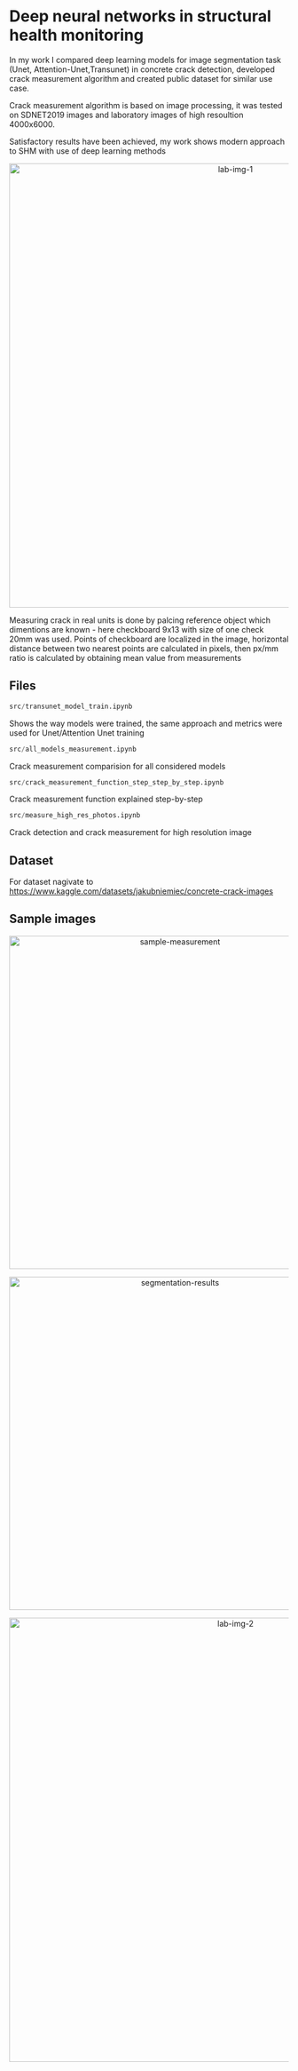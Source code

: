 # Deep neural networks in structural health monitoring

In my work I compared deep learning models for image segmentation task (Unet, Attention-Unet,Transunet) in concrete crack detection, developed crack measurement algorithm and created public dataset for similar use case.

Crack measurement algorithm is based on image processing, it was tested on  SDNET2019 images and laboratory images of high resoultion 4000x6000.

Satisfactory results have been achieved, my work shows modern approach to SHM with use of deep learning methods
<p align="center">
<img src="https://user-images.githubusercontent.com/37275864/188509212-1f366011-7884-48df-ac56-633b8386bd93.PNG" alt="lab-img-1" width="800"/>
</p>

Measuring crack in real units is done by palcing reference object which dimentions are known - here checkboard 9x13 with size of one check 20mm was used.
Points of checkboard are localized in the image, horizontal distance between two nearest points are calculated in pixels, then px/mm ratio is calculated by obtaining mean value from measurements

## Files

```python
src/transunet_model_train.ipynb
```
Shows the way models were trained, the same approach and metrics were used for Unet/Attention Unet training

```python
src/all_models_measurement.ipynb
```
Crack measurement comparision for all considered models

```python
src/crack_measurement_function_step_step_by_step.ipynb
```
Crack measurement function explained step-by-step

```python
src/measure_high_res_photos.ipynb
```
Crack detection and crack measurement for high resolution image

## Dataset
For dataset nagivate to https://www.kaggle.com/datasets/jakubniemiec/concrete-crack-images

## Sample images
<p align="center">
<img src="https://user-images.githubusercontent.com/37275864/188509208-44dd8b9d-59bb-47cc-8eff-e4fdee49b6d9.png" alt="sample-measurement" width="600"/>
</p>
<p align="center">
<img src="https://user-images.githubusercontent.com/37275864/188509209-216d35cb-17c9-4866-9b18-b49c2c56a847.png" alt="segmentation-results" width="600"/>
</p>
<p align="center">
<img src="https://user-images.githubusercontent.com/37275864/188509217-e116d151-e834-4dd9-982a-2512423137d6.png" alt="lab-img-2" width="800"/>
</p>

